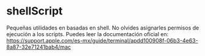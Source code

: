 # shellScript
Pequeñas utilidades en basadas en shell. 
No olvides asignarles permisos de ejecución a los scripts.
Puedes leer la documentación oficial en:
https://support.apple.com/es-mx/guide/terminal/apdd100908f-06b3-4e63-8a87-32e71241bab4/mac
